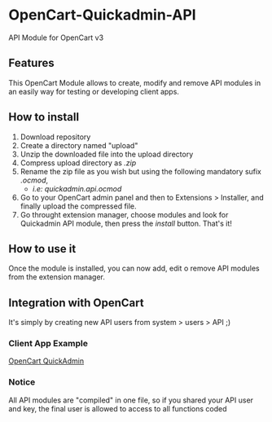 # OpenCart-Quickadmin-API
API Module for OpenCart v3

## Features
This OpenCart Module allows to create, modify and remove API modules in an easily way for testing or developing client apps.

## How to install

1. Download repository
2. Create a directory named "upload"
3. Unzip the downloaded file into the upload directory
4. Compress upload directory as _.zip_
5. Rename the zip file as you wish but using the following mandatory sufix _.ocmod_, 
    * _i.e: quickadmin.api.ocmod_
6. Go to your OpenCart admin panel and then to Extensions > Installer, and finally upload the compressed file.
7. Go throught extension manager, choose modules and look for Quickadmin API module, then press the _install_ button. That's it!

## How to use it
Once the module is installed, you can now add, edit o remove API modules from the extension manager.

## Integration with OpenCart
It's simply by creating new API users from system > users > API ;)

### Client App Example
[OpenCart QuickAdmin](https://github.com/PerezRE/OpenCart-Quickadmin)

### Notice
All API modules are "compiled" in one file, so if you shared your API user and key, the final user is allowed to access to all functions coded
